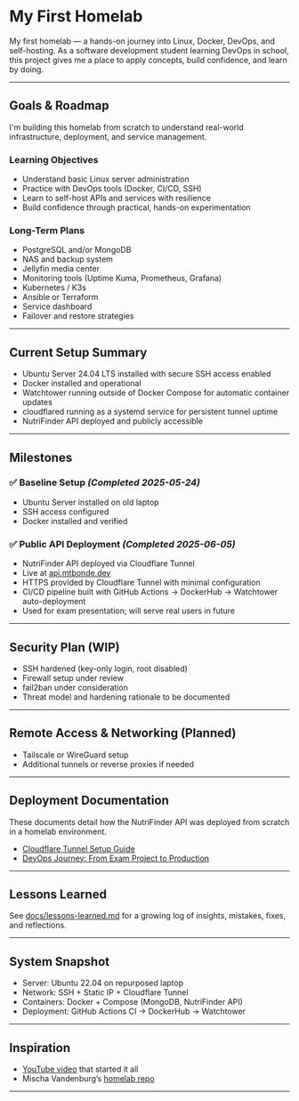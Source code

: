 # My First Homelab

My first homelab — a hands-on journey into Linux, Docker, DevOps, and self-hosting.
As a software development student learning DevOps in school, this project gives me a place to apply concepts, build confidence, and learn by doing.

---

## Goals & Roadmap

I'm building this homelab from scratch to understand real-world infrastructure, deployment, and service management.

### Learning Objectives

* Understand basic Linux server administration
* Practice with DevOps tools (Docker, CI/CD, SSH)
* Learn to self-host APIs and services with resilience
* Build confidence through practical, hands-on experimentation

### Long-Term Plans

* PostgreSQL and/or MongoDB
* NAS and backup system
* Jellyfin media center
* Monitoring tools (Uptime Kuma, Prometheus, Grafana)
* Kubernetes / K3s
* Ansible or Terraform
* Service dashboard
* Failover and restore strategies

---

## Current Setup Summary

* Ubuntu Server 24.04 LTS installed with secure SSH access enabled
* Docker installed and operational
* Watchtower running outside of Docker Compose for automatic container updates
* cloudflared running as a systemd service for persistent tunnel uptime
* NutriFinder API deployed and publicly accessible

---

## Milestones

### ✅ Baseline Setup *(Completed 2025-05-24)*

* Ubuntu Server installed on old laptop
* SSH access configured
* Docker installed and verified

### ✅ Public API Deployment *(Completed 2025-06-05)*

* NutriFinder API deployed via Cloudflare Tunnel
* Live at [api.mtbonde.dev](https://api.mtbonde.dev)
* HTTPS provided by Cloudflare Tunnel with minimal configuration
* CI/CD pipeline built with GitHub Actions → DockerHub → Watchtower auto-deployment
* Used for exam presentation; will serve real users in future

---

## Security Plan (WIP)

* SSH hardened (key-only login, root disabled)
* Firewall setup under review
* fail2ban under consideration
* Threat model and hardening rationale to be documented

---

## Remote Access & Networking (Planned)

* Tailscale or WireGuard setup
* Additional tunnels or reverse proxies if needed

---

## Deployment Documentation

These documents detail how the NutriFinder API was deployed from scratch in a homelab environment.

* [Cloudflare Tunnel Setup Guide](docs/cloudflare-tunnel.md)
* [DevOps Journey: From Exam Project to Production](docs/devops-journey.md)

---

## Lessons Learned

See [docs/lessons-learned.md](docs/lessons-learned.md) for a growing log of insights, mistakes, fixes, and reflections.

---

## System Snapshot

* Server: Ubuntu 22.04 on repurposed laptop
* Network: SSH + Static IP + Cloudflare Tunnel
* Containers: Docker + Compose (MongoDB, NutriFinder API)
* Deployment: GitHub Actions CI → DockerHub → Watchtower

---

## Inspiration

* [YouTube video](https://www.youtube.com/watch?v=8s0DWeHuEaw) that started it all
* Mischa Vandenburg’s [homelab repo](https://github.com/mischavandenburg/homelab)

---
